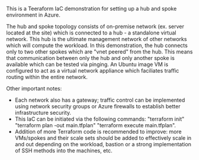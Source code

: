 This is a Teeraform IaC demonstration for setting up a hub and spoke environment in Azure.

The hub and spoke topology consists of on-premise network (ex. server located at the site) which is connected to a hub - a standalone virtual network. This hub is the ultimate management network of other networks which will compute the workload. In this demonstration, the hub connects only to two other spokes which are "vnet peered" from the hub. This means that communication between only the hub and only another spoke is available which can be tested via pinging. An Ubuntu image VM is configured to act as a virtual network appliance which faciliates traffic routing within the entire network.

Other important notes:
- Each network also has a gateway; traffic control can be implemented using network security groups or Azure firewalls to establish better infrastructure security.
- This IaC can be initiated via the following commands: "terraform init" "terraform plan -out main.tfplan" "terraform execute main.tfplan".
- Addition of more Terraform code is recommended to improve: more VMs/spokes and their scale sets should be added to effectively scale in and out depending on the workload, bastion or a strong implementation of SSH methods into the machines, etc.